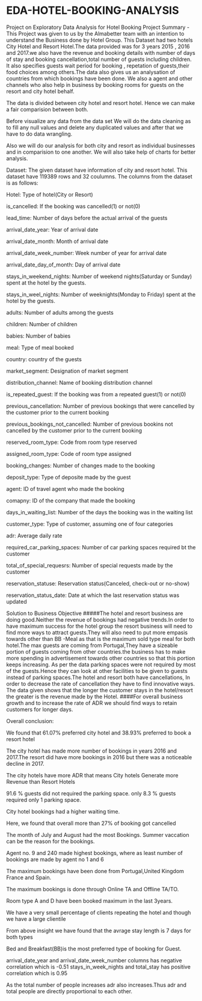 # EDA-HOTEL-BOOKING-ANALYSIS
Project on Exploratory Data Analysis for Hotel Booking
Project Summary -
This Project was given to us by the Almabetter team with an intention to understand the Business done by Hotel Group. This Dataset had two hotels City Hotel and Resort Hotel.The data provided was for 3 years 2015 , 2016 and 2017.we also have the revenue and booking details with number of days of stay and booking cancellation,total number of guests including children. It also specifies guests wait period for booking , repetation of guests,their food choices among others.The data also gives us an analysation of countries from which bookings have been done. We also a agent and other channels who also help in business by booking rooms for guests on the resort and city hotel behalf.

The data is divided between city hotel and resort hotel. Hence we can make a fair comparision between both.

Before visualize any data from the data set We will do the data cleaning as to fill any null values and delete any duplicated values and after that we have to do data wrangling.

Also we will do our analysis for both city and resort as individual businesses and in comparision to one another. We will also take help of charts for better analysis.

Dataset:
The given dataset have information of city and resort hotel. This dataset have 119389 rows and 32 coulumns. The columns from the dataset is as follows:

Hotel: Type of hotel(City or Resort)

is_cancelled: If the booking was cancelled(1) or not(0)

lead_time: Number of days before the actual arrival of the guests

arrival_date_year: Year of arrival date

arrival_date_month: Month of arrival date

arrival_date_week_number: Week number of year for arrival date

arrival_date_day_of_month: Day of arrival date

stays_in_weekend_nights: Number of weekend nights(Saturday or Sunday) spent at the hotel by the guests.

stays_in_weel_nights: Number of weeknights(Monday to Friday) spent at the hotel by the guests.

adults: Number of adults among the guests

children: Number of children

babies: Number of babies

meal: Type of meal booked

country: country of the guests

market_segment: Designation of market segment

distribution_channel: Name of booking distribution channel

is_repeated_guest: If the booking was from a repeated guest(1) or not(0)

previous_cancellation: Number of previous bookings that were cancelled by the customer prior to the current booking

previous_bookings_not_cancelled: Number of previous bookins not cancelled by the customer prior to the current booking

reserved_room_type: Code from room type reserved

assigned_room_type: Code of room type assigned

booking_changes: Number of changes made to the booking

deposit_type: Type of deposite made by the guest

agent: ID of travel agent who made the booking

comapny: ID of the company that made the booking

days_in_waiting_list: Number of the days the booking was in the waiting list

customer_type: Type of customer, assuming one of four categories

adr: Average daily rate

required_car_parking_spaces: Number of car parking spaces required bt the customer

total_of_special_requesrs: Number of special requests made by the customer

reservation_statuse: Reservation status(Canceled, check-out or no-show)

reservation_status_date: Date at which the last reservation status was updated

Solution to Business Objective
#####The hotel and resort business are doing good.Neither the revenue of bookings had negative trends.In order to have maximum success for the hotel group the resort business will need to find more ways to attract guests.They will also need to put more empasis towards other than BB -Meal as that is the maximum sold type meal for both hotel.The max guests are coming from Portugal,They have a sizeable portion of guests coming from other countries.the business has to make more spending in advertisement towards other countries so that this portion keeps increasing. As per the data parking spaces were not required by most of the guests.Hence they can look at other facilities to be given to guests instead of parking spaces.The hotel and resort both have cancellations, In order to decrease the rate of cancellation they have to find innovative ways. The data given shows that the longer the customer stays in the hotel/resort the greater is the revenue made by the Hotel. ####For overall business growth and to increase the rate of ADR we should find ways to retain customers for longer days.

Overall conclusion:

We found that 61.07% preferred city hotel and 38.93% preferred to book a resort hotel

The city hotel has made more number of bookings in years 2016 and 2017.The resort did have more bookings in 2016 but there was a noticeable decline in 2017.

The city hotels have more ADR that means City hotels Generate more Revenue than Resort Hotels

91.6 % guests did not required the parking space. only 8.3 % guests required only 1 parking space.

City hotel bookings had a higher waiting time.

Here, we found that overall more than 27% of booking got cancelled

The month of July and August had the most Bookings. Summer vaccation can be the reason for the bookings.

Agent no. 9 and 240 made highest bookings, where as least number of bookings are made by agent no 1 and 6

The maximum bookings have been done from Portugal,United Kingdom France and Spain.

The maximum bookings is done through Online TA and Offline TA/TO.

Room type A and D have been booked maximum in the last 3years.

We have a very small percentage of clients repeating the hotel and though we have a large clientile

From above insight we have found that the avrage stay length is 7 days for both types

Bed and Breakfast(BB)is the most preferred type of booking for Guest.

arrival_date_year and arrival_date_week_number columns has negative correlation which is -0.51 stays_in_week_nights and total_stay has positive correlation which is 0.95

As the total number of people increases adr also increases.Thus adr and total people are directly proportional to each other.
